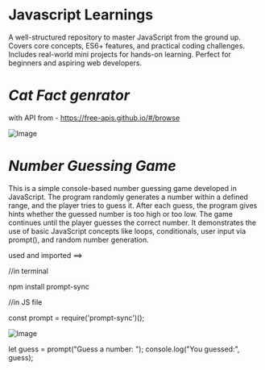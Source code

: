 # Javascript Learnings
 A well-structured repository to master JavaScript from the ground up. Covers core concepts, ES6+ features, and practical coding challenges. Includes real-world mini projects for hands-on learning. Perfect for beginners and aspiring web developers.

 # *Cat Fact genrator* 
 with API from - https://free-apis.github.io/#/browse

 ![Image](https://github.com/user-attachments/assets/5ce095f7-695c-4102-9ba7-713825ddcd46)

  # *Number Guessing Game* 

This is a simple console-based number guessing game developed in JavaScript. The program randomly generates a number within a defined range, and the player tries to guess it. After each guess, the program gives hints whether the guessed number is too high or too low. The game continues until the player guesses the correct number. It demonstrates the use of basic JavaScript concepts like loops, conditionals, user input via prompt(), and random number generation.

used and imported ==>  

//in terminal

npm install prompt-sync

//in JS file

const prompt = require('prompt-sync')();

![Image](https://github.com/user-attachments/assets/e39d7bc5-5c75-487d-adf9-42153fddca81)

let guess = prompt("Guess a number: ");
console.log("You guessed:", guess);




